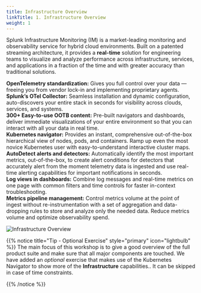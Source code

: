 ```yaml
---
title: Infrastructure Overview
linkTitle: 1. Infrastructure Overview
weight: 1
---
```


Splunk Infrastructure Monitoring (IM) is a market-leading monitoring and observability service for hybrid cloud environments. Built on a patented streaming architecture, it provides a **real-time** solution for engineering teams to visualize and analyze performance across infrastructure, services, and applications in a fraction of the time and with greater accuracy than traditional solutions.

**OpenTelemetry standardization:** Gives you full control over your data — freeing you from vendor lock-in and implementing proprietary agents.  
**Splunk’s OTel Collector:** Seamless installation and dynamic configuration, auto-discovers your entire stack in seconds for visibility across clouds, services, and systems.  
**300+ Easy-to-use OOTB content:** Pre-built navigators and dashboards, deliver immediate visualizations of your entire environment so that you can interact with all your data in real time.  
**Kubernetes navigator:** Provides an instant, comprehensive out-of-the-box hierarchical view of nodes, pods, and containers. Ramp up even the most novice Kubernetes user with easy-to-understand interactive cluster maps.  
**AutoDetect alerts and detectors:** Automatically identify the most important metrics, out-of-the-box, to create alert conditions for detectors that accurately alert from the moment telemetry data is ingested and use real-time alerting capabilities for important notifications in seconds.  
**Log views in dashboards:** Combine log messages and real-time metrics on one page with common filters and time controls for faster in-context troubleshooting.  
**Metrics pipeline management:** Control metrics volume at the point of ingest without re-instrumentation with a set of aggregation and data-dropping rules to store and analyze only the needed data. Reduce metrics volume and optimize observability spend.  

![Infrastructure Overview](../images/infrastructure-overview.png)

{{% notice title="Tip - Optional Exercise" style="primary"  icon="lightbulb" %}}
The main focus of this workshop is to give a good overview of the full product suite and make sure that all major components are touched. We have added an *optional* exercise that makes use of the Kubernetes Navigator to show more of the **Infrastructure** capabilities.. It can be skipped in case of time constraints.

{{% /notice %}}
